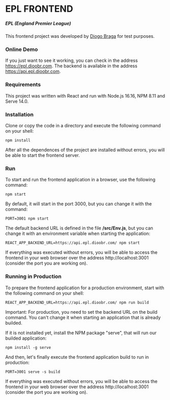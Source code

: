 # EPL FRONTEND
##### EPL (England Premier League)

This frontend project was developed by [Diogo Braga](mailto:the@dioobr.com "Diogo Braga") for test purposes.

### Online Demo

If you just want to see it working, you can check in the address https://epl.dioobr.com.
The backend is available in the address https://api.epl.dioobr.com.

### Requirements

This project was written with React and run with Node.js 16.16, NPM 8.11 and Serve 14.0.

### Installation

Clone or copy the code in a directory and execute the following command on your shell:

```shell
npm install
```

After all the dependences of the project are installed without errors, you will be able to start the frontend server.

### Run

To start and run the frontend application in a browser, use the following command:

```shell
npm start
```

By default, it will start in the port 3000, but you can change it with the command:

```shell
PORT=3001 npm start
```

The default backend URL is defined in the file **/src/Env.js**, but you can change it with an environment variable when starting the application:

```shell
REACT_APP_BACKEND_URL=https://api.epl.dioobr.com/ npm start
```
If everything was executed without errors, you will be able to access the frontend in your web browser over the address http://localhost:3001 (consider the port you are working on).

### Running in Production

To prepare the frontend application for a production environment, start with the following command on your shell:

```shell
REACT_APP_BACKEND_URL=https://api.epl.dioobr.com/ npm run build
```
Important: For production, you need to set the backend URL on the build command. You can't change it when starting an application that is already builded.

If it is not installed yet, install the NPM package "serve", that will run our builded application:

```shell
npm install -g serve
```

And then, let's finally execute the frontend application build to run in production:

```shell
PORT=3001 serve -s build
```
If everything was executed without errors, you will be able to access the frontend in your web browser over the address http://localhost:3001 (consider the port you are working on).